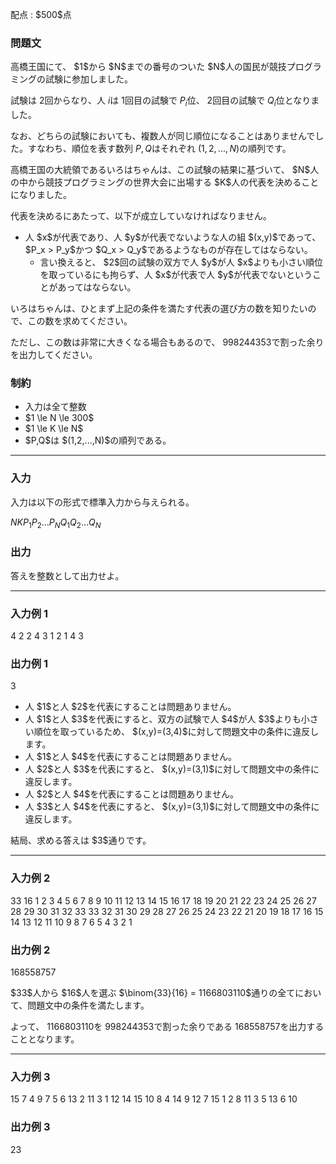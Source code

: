 
<div>

<span>

<span>

<p>
配点 : $500$点
</p>

<div>

<section>

### **問題文**

<p>
高橋王国にて、 $1$から $N$までの番号のついた $N$人の国民が競技プログラミングの試験に参加しました。

試験は $2$回からなり、人 $i$は $1$回目の試験で $P_i$位、 $2$回目の試験で $Q_i$位となりました。

なお、どちらの試験においても、複数人が同じ順位になることはありませんでした。すなわち、順位を表す数列 $P,Q$はそれぞれ $(1,2,...,N)$の順列です。  
</p>

<p>
高橋王国の大統領であるいろはちゃんは、この試験の結果に基づいて、 $N$人の中から競技プログラミングの世界大会に出場する $K$人の代表を決めることになりました。

代表を決めるにあたって、以下が成立していなければなりません。
</p>

<ul>

<li>
人 $x$が代表であり、人 $y$が代表でないような人の組 $(x,y)$であって、 $P_x > P_y$かつ $Q_x > Q_y$であるようなものが存在してはならない。
<ul>

<li>
言い換えると、 $2$回の試験の双方で人 $y$が人 $x$よりも小さい順位を取っているにも拘らず、人 $x$が代表で人 $y$が代表でないということがあってはならない。
</li>

</ul>

</li>

</ul>

<p>
いろはちゃんは、ひとまず上記の条件を満たす代表の選び方の数を知りたいので、この数を求めてください。

ただし、この数は非常に大きくなる場合もあるので、 $998244353$で割った余りを出力してください。
</p>

</section>

</div>

<div>

<section>

### **制約**

<ul>

<li>
入力は全て整数
</li>

<li>
$1 \le N \le 300$
</li>

<li>
$1 \le K \le N$
</li>

<li>
$P,Q$は $(1,2,...,N)$の順列である。
</li>

</ul>

</section>

</div>

---

<div>

<div>

<section>

### **入力**

<p>
入力は以下の形式で標準入力から与えられる。
</p>

<div>

$N$$K$$P_1$$P_2$$\dots$$P_N$$Q_1$$Q_2$$\dots$$Q_N$
</div>

</section>

</div>

<div>

<section>

### **出力**

<p>
答えを整数として出力せよ。
</p>

</section>

</div>

</div>

---

<div>

<section>

### **入力例 1**

<div>

4 2
2 4 3 1
2 1 4 3

</div>

</section>

</div>

<div>

<section>

### **出力例 1**

<div>

3

</div>

<ul>

<li>
人 $1$と人 $2$を代表にすることは問題ありません。  
</li>

<li>
人 $1$と人 $3$を代表にすると、双方の試験で人 $4$が人 $3$よりも小さい順位を取っているため、 $(x,y)=(3,4)$に対して問題文中の条件に違反します。   
</li>

<li>
人 $1$と人 $4$を代表にすることは問題ありません。
</li>

<li>
人 $2$と人 $3$を代表にすると、 $(x,y)=(3,1)$に対して問題文中の条件に違反します。
</li>

<li>
人 $2$と人 $4$を代表にすることは問題ありません。
</li>

<li>
人 $3$と人 $4$を代表にすると、 $(x,y)=(3,1)$に対して問題文中の条件に違反します。
</li>

</ul>

<p>
結局、求める答えは $3$通りです。
</p>

</section>

</div>

---

<div>

<section>

### **入力例 2**

<div>

33 16
1 2 3 4 5 6 7 8 9 10 11 12 13 14 15 16 17 18 19 20 21 22 23 24 25 26 27 28 29 30 31 32 33
33 32 31 30 29 28 27 26 25 24 23 22 21 20 19 18 17 16 15 14 13 12 11 10 9 8 7 6 5 4 3 2 1

</div>

</section>

</div>

<div>

<section>

### **出力例 2**

<div>

168558757

</div>

<p>
$33$人から $16$人を選ぶ $\binom{33}{16} = 1166803110$通りの全てにおいて、問題文中の条件を満たします。

よって、 $1166803110$を $998244353$で割った余りである $168558757$を出力することとなります。
</p>

</section>

</div>

---

<div>

<section>

### **入力例 3**

<div>

15 7
4 9 7 5 6 13 2 11 3 1 12 14 15 10 8
4 14 9 12 7 15 1 2 8 11 3 5 13 6 10

</div>

</section>

</div>

<div>

<section>

### **出力例 3**

<div>

23

</div>

</section>

</div>

</span>

</span>

</div>

